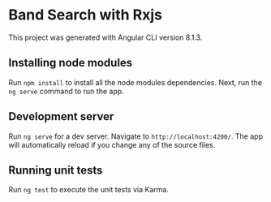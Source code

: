 # Band Search with Rxjs

This project was generated with Angular CLI version 8.1.3.

## Installing node modules

Run `npm install` to install all the node modules dependencies. Next, run the `ng serve` command to run the app.

## Development server

Run `ng serve` for a dev server. Navigate to `http://localhost:4200/`. The app will automatically reload if you change any of the source files.

## Running unit tests

Run `ng test` to execute the unit tests via Karma.
